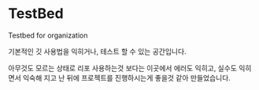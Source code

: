 # TestBed
Testbed for organization

기본적인 깃 사용법을 익히거나, 테스트 할 수 있는 공간입니다. 

아무것도 모르는 상태로 리포 사용하는것 보다는 이곳에서 에러도 익히고, 실수도 익히면서 익숙해 지고 난 뒤에 프로젝트를 진행하시는게 좋을것 같아 만들었습니다. 

